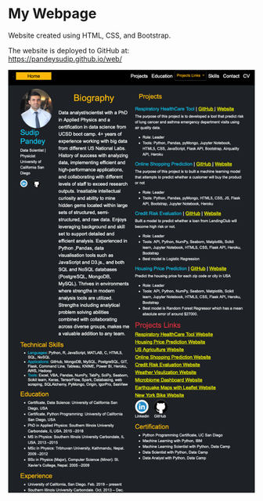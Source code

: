 # My Webpage
Website created using HTML, CSS, and Bootstrap.

The website is deployed to GitHub at:  
https://pandeysudip.github.io/web/


![Images/landingResize.png](images/head2.png)

